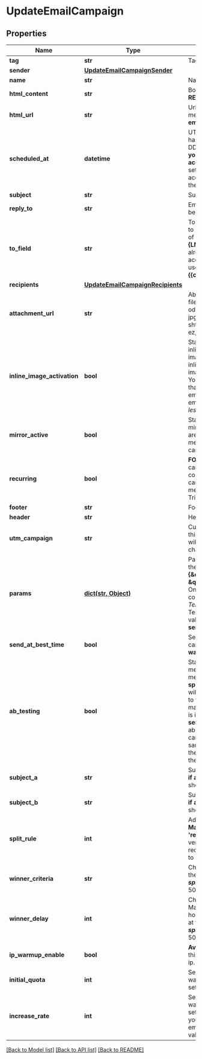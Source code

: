 # UpdateEmailCampaign

## Properties
Name | Type | Description | Notes
------------ | ------------- | ------------- | -------------
**tag** | **str** | Tag of the campaign | [optional] 
**sender** | [**UpdateEmailCampaignSender**](UpdateEmailCampaignSender.md) |  | [optional] 
**name** | **str** | Name of the campaign | [optional] 
**html_content** | **str** | Body of the message (HTML version). **REQUIRED if htmlUrl is empty**  | [optional] 
**html_url** | **str** | Url which contents the body of the email message. **REQUIRED if htmlContent is empty**  | [optional] 
**scheduled_at** | **datetime** | UTC date-time on which the campaign has to run (YYYY-MM-DDTHH:mm:ss.SSSZ). **Prefer to pass your timezone in date-time format for accurate result.** If sendAtBestTime is set to true, your campaign will be sent according to the date passed (ignoring the time part).  | [optional] 
**subject** | **str** | Subject of the campaign | [optional] 
**reply_to** | **str** | Email on which campaign recipients will be able to reply to | [optional] 
**to_field** | **str** | To personalize the **To** Field. If you want to include the first name and last name of your recipient, add **{FNAME} {LNAME}**. These contact attributes must already exist in your SendinBlue account. If input parameter **params** used please use **{{contact.FNAME}} {{contact.LNAME}}** for personalization  | [optional] 
**recipients** | [**UpdateEmailCampaignRecipients**](UpdateEmailCampaignRecipients.md) |  | [optional] 
**attachment_url** | **str** | Absolute url of the attachment (no local file). Extension allowed: #### xlsx, xls, ods, docx, docm, doc, csv, pdf, txt, gif, jpg, jpeg, png, tif, tiff, rtf, bmp, cgm, css, shtml, html, htm, zip, xml, ppt, pptx, tar, ez, ics, mobi, msg, pub and eps&#x27;  | [optional] 
**inline_image_activation** | **bool** | Status of inline image. inlineImageActivation &#x3D; false means image can’t be embedded, &amp; inlineImageActivation &#x3D; true means image can be embedded, in the email. You cannot send a campaign of more than **4MB** with images embedded in the email. Campaigns with the images embedded in the email _must be sent to less than 5000 contacts_.  | [optional] [default to False]
**mirror_active** | **bool** | Status of mirror links in campaign. mirrorActive &#x3D; false means mirror links are deactivated, &amp; mirrorActive &#x3D; true means mirror links are activated, in the campaign | [optional] 
**recurring** | **bool** | **FOR TRIGGER ONLY !** Type of trigger campaign.recurring &#x3D; false means contact can receive the same Trigger campaign only once, &amp; recurring &#x3D; true means contact can receive the same Trigger campaign several times  | [optional] [default to False]
**footer** | **str** | Footer of the email campaign | [optional] 
**header** | **str** | Header of the email campaign | [optional] 
**utm_campaign** | **str** | Customize the utm_campaign value. If this field is empty, the campaign name will be used. Only alphanumeric characters and spaces are allowed | [optional] 
**params** | [**dict(str, Object)**](Object.md) | Pass the set of attributes to customize the type classic campaign. For example: **{\&quot;FNAME\&quot;:\&quot;Joe\&quot;, \&quot;LNAME\&quot;:\&quot;Doe\&quot;}**. Only available if **type** is **classic**. It&#x27;s considered only if campaign is in _New Template Language format_. The New Template Language is dependent on the values of **subject, htmlContent/htmlUrl, sender.name &amp; toField**  | [optional] 
**send_at_best_time** | **bool** | Set this to true if you want to send your campaign at best time. Note:- **if true, warmup ip will be disabled.**  | [optional] 
**ab_testing** | **bool** | Status of A/B Test. abTesting &#x3D; false means it is disabled &amp; abTesting &#x3D; true means it is enabled. **subjectA, subjectB, splitRule, winnerCriteria &amp; winnerDelay** will be considered when abTesting is set to true. subjectA &amp; subjectB are mandatory together &amp; subject if passed is ignored. **Can be set to true only if sendAtBestTime is false**. You will be able to set up two subject lines for your campaign and send them to a random sample of your total recipients. Half of the test group will receive version A, and the other half will receive version B  | [optional] [default to False]
**subject_a** | **str** | Subject A of the campaign. **Mandatory if abTesting &#x3D; true**. subjectA &amp; subjectB should have unique value  | [optional] 
**subject_b** | **str** | Subject B of the campaign. **Mandatory if abTesting &#x3D; true**. subjectA &amp; subjectB should have unique value  | [optional] 
**split_rule** | **int** | Add the size of your test groups. **Mandatory if abTesting &#x3D; true &amp; &#x27;recipients&#x27; is passed**. We&#x27;ll send version A and B to a random sample of recipients, and then the winning version to everyone else  | [optional] 
**winner_criteria** | **str** | Choose the metrics that will determinate the winning version. **Mandatory if _splitRule_ &gt;&#x3D; 1 and &lt; 50**. If splitRule &#x3D; 50, &#x60;winnerCriteria&#x60; is ignored if passed  | [optional] 
**winner_delay** | **int** | Choose the duration of the test in hours. Maximum is 7 days, pass 24*7 &#x3D; 168 hours. The winning version will be sent at the end of the test. **Mandatory if _splitRule_ &gt;&#x3D; 1 and &lt; 50**. If splitRule &#x3D; 50, &#x60;winnerDelay&#x60; is ignored if passed  | [optional] 
**ip_warmup_enable** | **bool** | **Available for dedicated ip clients**. Set this to true if you wish to warm up your ip.  | [optional] [default to False]
**initial_quota** | **int** | Set an initial quota greater than 1 for warming up your ip. We recommend you set a value of 3000.  | [optional] 
**increase_rate** | **int** | Set a percentage increase rate for warming up your ip. We recommend you set the increase rate to 30% per day. If you want to send the same number of emails every day, set the daily increase value to 0%.  | [optional] 

[[Back to Model list]](../README.md#documentation-for-models) [[Back to API list]](../README.md#documentation-for-api-endpoints) [[Back to README]](../README.md)

